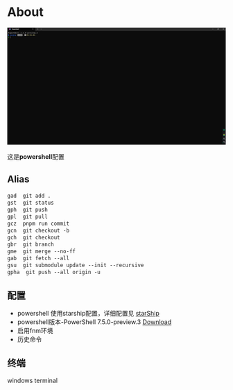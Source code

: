 # About

![screenshot](screenshots/screenshot-1.png "config")

这是**powershell**配置

## Alias

```
gad  git add .
gst  git status
gph  git push
gpl  git pull
gcz  pnpm run commit
gcn  git checkout -b
gch  git checkout
gbr  git branch
gme  git merge --no-ff
gab  git fetch --all
gsu  git submodule update --init --recursive
gpha  git push --all origin -u
```

## 配置

- powershell 使用starship配置，详细配置见 [starShip](../mcge-starship/README.md)
- powershell版本-PowerShell 7.5.0-preview.3 [Download](https://github.com/PowerShell/PowerShell/releases)
- 启用fnm环境
- 历史命令

## 终端

windows terminal